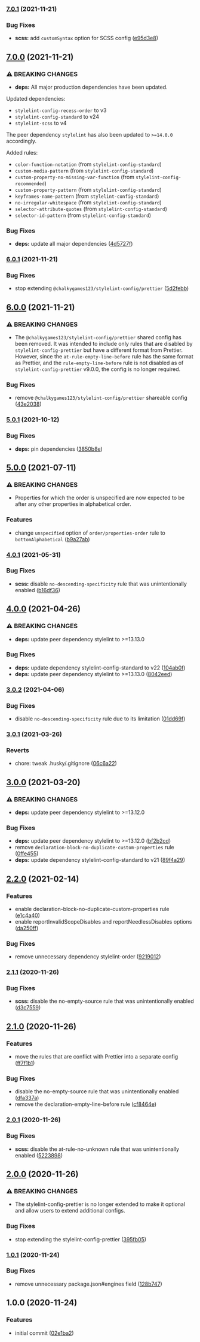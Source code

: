 ### [7.0.1](https://github.com/chalkygames123/stylelint-config/compare/v7.0.0...v7.0.1) (2021-11-21)


### Bug Fixes

* **scss:** add `customSyntax` option for SCSS config ([e95d3e8](https://github.com/chalkygames123/stylelint-config/commit/e95d3e89044a707382fb54902a8401d6c1922917))

## [7.0.0](https://github.com/chalkygames123/stylelint-config/compare/v6.0.1...v7.0.0) (2021-11-21)


### ⚠ BREAKING CHANGES

* **deps:** All major production dependencies have been updated.

Updated dependencies:

- `stylelint-config-recess-order` to v3
- `stylelint-config-standard` to v24
- `stylelint-scss` to v4

The peer dependency `stylelint` has also been updated to `>=14.0.0` accordingly.

Added rules:

- `color-function-notation` (from `stylelint-config-standard`)
- `custom-media-pattern` (from `stylelint-config-standard`)
- `custom-property-no-missing-var-function` (from `stylelint-config-recommended`)
- `custom-property-pattern` (from `stylelint-config-standard`)
- `keyframes-name-pattern` (from `stylelint-config-standard`)
- `no-irregular-whitespace` (from `stylelint-config-standard`)
- `selector-attribute-quotes` (from `stylelint-config-standard`)
- `selector-id-pattern` (from `stylelint-config-standard`)

### Bug Fixes

* **deps:** update all major dependencies ([4d5727f](https://github.com/chalkygames123/stylelint-config/commit/4d5727fd2be0c6c6ac5a60473e85198bbba288ba))

### [6.0.1](https://github.com/chalkygames123/stylelint-config/compare/v6.0.0...v6.0.1) (2021-11-21)


### Bug Fixes

* stop extending `@chalkygames123/stylelint-config/prettier` ([5d2febb](https://github.com/chalkygames123/stylelint-config/commit/5d2febbf5c44f2f0960f6a8c69011cff226b7c8a))

## [6.0.0](https://github.com/chalkygames123/stylelint-config/compare/v5.0.1...v6.0.0) (2021-11-21)


### ⚠ BREAKING CHANGES

* The `@chalkygames123/stylelint-config/prettier` shared config has been removed. It was intended to include only rules that are disabled by `stylelint-config-prettier` but have a different format from Prettier. However, since the `at-rule-empty-line-before` rule has the same format as Prettier, and the `rule-empty-line-before` rule is not disabled as of `stylelint-config-prettier` v9.0.0, the config is no longer required.

### Bug Fixes

* remove `@chalkygames123/stylelint-config/prettier` shareable config ([43e2038](https://github.com/chalkygames123/stylelint-config/commit/43e2038b272bca947dfd64f0ea274656dc127ba5))

### [5.0.1](https://github.com/chalkygames123/stylelint-config/compare/v5.0.0...v5.0.1) (2021-10-12)


### Bug Fixes

* **deps:** pin dependencies ([3850b8e](https://github.com/chalkygames123/stylelint-config/commit/3850b8ed3a64ee9b459d87c42dbf2e5bfc7f5e17))

## [5.0.0](https://github.com/chalkygames123/stylelint-config/compare/v4.0.1...v5.0.0) (2021-07-11)


### ⚠ BREAKING CHANGES

* Properties for which the order is unspecified are now expected to be after any other properties in alphabetical order.

### Features

* change `unspecified` option of `order/properties-order` rule to `bottomAlphabetical` ([b9a27ab](https://github.com/chalkygames123/stylelint-config/commit/b9a27abcba2eaafbed129ae46915781f9fb075b9))

### [4.0.1](https://github.com/chalkygames123/stylelint-config/compare/v4.0.0...v4.0.1) (2021-05-31)


### Bug Fixes

* **scss:** disable `no-descending-specificity` rule that was unintentionally enabled ([b16df36](https://github.com/chalkygames123/stylelint-config/commit/b16df367491f733d99856d2e3aed65de4092dcd7))

## [4.0.0](https://github.com/chalkygames123/stylelint-config/compare/v3.0.2...v4.0.0) (2021-04-26)


### ⚠ BREAKING CHANGES

* **deps:** update peer dependency stylelint to >=13.13.0

### Bug Fixes

* **deps:** update dependency stylelint-config-standard to v22 ([104ab0f](https://github.com/chalkygames123/stylelint-config/commit/104ab0f887b00034c050cac42ca9f9cb0211ef91))
* **deps:** update peer dependency stylelint to >=13.13.0 ([8042eed](https://github.com/chalkygames123/stylelint-config/commit/8042eed29112821397d4c6ad62d8ac889f8a2e51))

### [3.0.2](https://github.com/chalkygames123/stylelint-config/compare/v3.0.1...v3.0.2) (2021-04-06)


### Bug Fixes

* disable `no-descending-specificity` rule due to its limitation ([01dd69f](https://github.com/chalkygames123/stylelint-config/commit/01dd69f3ed784aa89a1586c282a4229fa365a09a))

### [3.0.1](https://github.com/chalkygames123/stylelint-config/compare/v3.0.0...v3.0.1) (2021-03-26)


### Reverts

* chore: tweak .husky/.gitignore ([06c6a22](https://github.com/chalkygames123/stylelint-config/commit/06c6a22cbb5605db167d141580a72adb13f62439))

## [3.0.0](https://github.com/chalkygames123/stylelint-config/compare/v2.2.0...v3.0.0) (2021-03-20)


### ⚠ BREAKING CHANGES

* **deps:** update peer dependency stylelint to >=13.12.0

### Bug Fixes

* **deps:** update peer dependency stylelint to >=13.12.0 ([bf2b2cd](https://github.com/chalkygames123/stylelint-config/commit/bf2b2cd9201b4ac757f706cdca7070d991a5ff64))
* remove `declaration-block-no-duplicate-custom-properties` rule ([0ffe455](https://github.com/chalkygames123/stylelint-config/commit/0ffe455b364317be7e388eef4caf2585382b6185))
* **deps:** update dependency stylelint-config-standard to v21 ([89f4a29](https://github.com/chalkygames123/stylelint-config/commit/89f4a29b286f770a3c91b761c5515d4487f629a8))

## [2.2.0](https://github.com/chalkygames123/stylelint-config/compare/v2.1.1...v2.2.0) (2021-02-14)


### Features

* enable declaration-block-no-duplicate-custom-properties rule ([e1c4a40](https://github.com/chalkygames123/stylelint-config/commit/e1c4a4002a4068ac9fa17b5d36e986aac6946aab))
* enable reportInvalidScopeDisables and reportNeedlessDisables options ([da250ff](https://github.com/chalkygames123/stylelint-config/commit/da250ff83b0762854a346ba577575acced2a1be1))


### Bug Fixes

* remove unnecessary dependency stylelint-order ([9219012](https://github.com/chalkygames123/stylelint-config/commit/9219012d599fc77d0f7db3de0b257ec3bf6c9800))

### [2.1.1](https://github.com/chalkygames123/stylelint-config/compare/v2.1.0...v2.1.1) (2020-11-26)


### Bug Fixes

* **scss:** disable the no-empty-source rule that was unintentionally enabled ([d3c7559](https://github.com/chalkygames123/stylelint-config/commit/d3c755984f4dc43fd9b54a43e3c7f113f9994d12))

## [2.1.0](https://github.com/chalkygames123/stylelint-config/compare/v2.0.1...v2.1.0) (2020-11-26)


### Features

* move the rules that are conflict with Prettier into a separate config ([ff7f1b1](https://github.com/chalkygames123/stylelint-config/commit/ff7f1b1b57c8b2ae5a609b8c806a0f394ebc1169))


### Bug Fixes

* disable the no-empty-source rule that was unintentionally enabled ([dfa337a](https://github.com/chalkygames123/stylelint-config/commit/dfa337acda7585a9d10b8214e6659ccee2e9b31f))
* remove the declaration-empty-line-before rule ([cf8464e](https://github.com/chalkygames123/stylelint-config/commit/cf8464ed4cc3a140111bf4d1dfe2e3d88939c98a))

### [2.0.1](https://github.com/chalkygames123/stylelint-config/compare/v2.0.0...v2.0.1) (2020-11-26)


### Bug Fixes

* **scss:** disable the at-rule-no-unknown rule that was unintentionally enabled ([5223898](https://github.com/chalkygames123/stylelint-config/commit/5223898a38a2891819f462549bcb4a99728ee700))

## [2.0.0](https://github.com/chalkygames123/stylelint-config/compare/v1.0.1...v2.0.0) (2020-11-26)


### ⚠ BREAKING CHANGES

* The stylelint-config-prettier is no longer extended to make it optional and allow
users to extend additional configs.

### Bug Fixes

* stop extending the stylelint-config-prettier ([395fb05](https://github.com/chalkygames123/stylelint-config/commit/395fb05ca7ac75a92f44fb74a5192967e9becf6a))

### [1.0.1](https://github.com/chalkygames123/stylelint-config/compare/v1.0.0...v1.0.1) (2020-11-24)


### Bug Fixes

* remove unnecessary package.json#engines field ([128b747](https://github.com/chalkygames123/stylelint-config/commit/128b7476beba1a4b3497752a131e30d50066721c))

## 1.0.0 (2020-11-24)


### Features

* initial commit ([02e1ba2](https://github.com/chalkygames123/stylelint-config/commit/02e1ba23f9d7d871d50d04b4fc7a5d1b9be89dc5))

